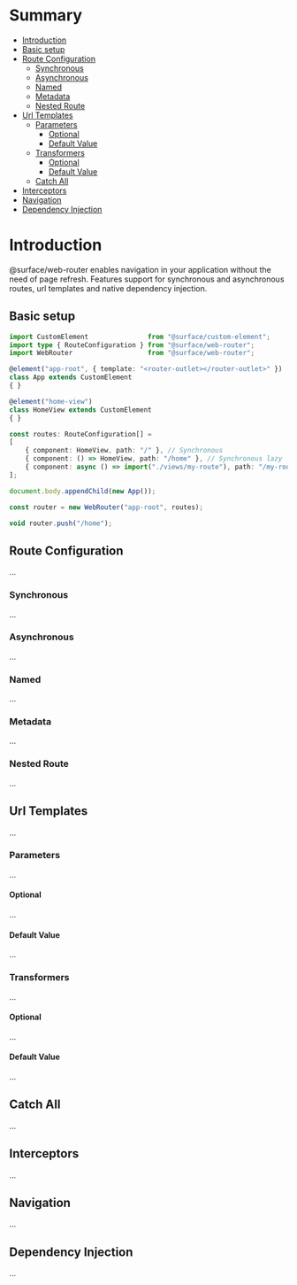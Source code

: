 # Summary
* [Introduction](#introduction)
* [Basic setup](#basic-setup)
* [Route Configuration](#route-Configuration)
    * [Synchronous](#synchronous)
    * [Asynchronous](#asynchronous)
    * [Named](#named)
    * [Metadata](#metadata)
    * [Nested Route](#nested-route)
* [Url Templates](#route-Configuration)
    * [Parameters](#route-Configuration)
        * [Optional](#optional)
        * [Default Value](#default-value)
    * [Transformers](#transformers)
        * [Optional](#optional)
        * [Default Value](#default-value)
    * [Catch All](#catch-all)
* [Interceptors](#interceptors)
* [Navigation](#navigation)
* [Dependency Injection](#dependency-injection)


# Introduction
@surface/web-router enables navigation in your application without the need of page refresh.
Features support for synchronous and asynchronous routes, url templates and native dependency injection.

## Basic setup
```ts
import CustomElement               from "@surface/custom-element";
import type { RouteConfiguration } from "@surface/web-router";
import WebRouter                   from "@surface/web-router";

@element("app-root", { template: "<router-outlet></router-outlet>" })
class App extends CustomElement
{ }

@element("home-view")
class HomeView extends CustomElement
{ }

const routes: RouteConfiguration[] =
[
    { component: HomeView, path: "/" }, // Synchronous
    { component: () => HomeView, path: "/home" }, // Synchronous lazy
    { component: async () => import("./views/my-route"), path: "/my-route" } // Asynchronous,
];

document.body.appendChild(new App());

const router = new WebRouter("app-root", routes);

void router.push("/home");
```

## Route Configuration
...
### Synchronous
...
### Asynchronous
...
### Named
...
### Metadata
...
### Nested Route
...
## Url Templates
...
### Parameters
...
#### Optional
...
#### Default Value
...
### Transformers
...
#### Optional
...
#### Default Value
...
## Catch All
...
## Interceptors
...
## Navigation
...
## Dependency Injection
...